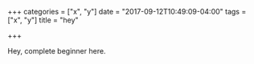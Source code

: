 +++
categories = ["x", "y"]
date = "2017-09-12T10:49:09-04:00"
tags = ["x", "y"]
title = "hey"

+++

Hey, complete beginner here.
